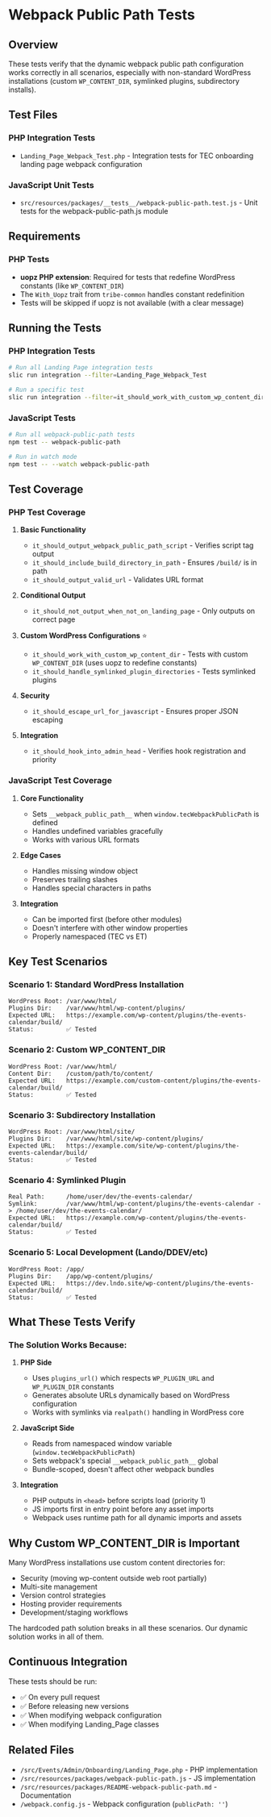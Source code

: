 # Webpack Public Path Tests

## Overview

These tests verify that the dynamic webpack public path configuration works correctly in all scenarios, especially with non-standard WordPress installations (custom `WP_CONTENT_DIR`, symlinked plugins, subdirectory installs).

## Test Files

### PHP Integration Tests
- `Landing_Page_Webpack_Test.php` - Integration tests for TEC onboarding landing page webpack configuration

### JavaScript Unit Tests
- `src/resources/packages/__tests__/webpack-public-path.test.js` - Unit tests for the webpack-public-path.js module

## Requirements

### PHP Tests
- **uopz PHP extension**: Required for tests that redefine WordPress constants (like `WP_CONTENT_DIR`)
- The `With_Uopz` trait from `tribe-common` handles constant redefinition
- Tests will be skipped if uopz is not available (with a clear message)

## Running the Tests

### PHP Integration Tests
```bash
# Run all Landing Page integration tests
slic run integration --filter=Landing_Page_Webpack_Test

# Run a specific test
slic run integration --filter=it_should_work_with_custom_wp_content_dir
```

### JavaScript Tests
```bash
# Run all webpack-public-path tests
npm test -- webpack-public-path

# Run in watch mode
npm test -- --watch webpack-public-path
```

## Test Coverage

### PHP Test Coverage

1. **Basic Functionality**
   - `it_should_output_webpack_public_path_script` - Verifies script tag output
   - `it_should_include_build_directory_in_path` - Ensures `/build/` is in path
   - `it_should_output_valid_url` - Validates URL format

2. **Conditional Output**
   - `it_should_not_output_when_not_on_landing_page` - Only outputs on correct page

3. **Custom WordPress Configurations** ⭐
   - `it_should_work_with_custom_wp_content_dir` - Tests with custom `WP_CONTENT_DIR` (uses uopz to redefine constants)
   - `it_should_handle_symlinked_plugin_directories` - Tests symlinked plugins

4. **Security**
   - `it_should_escape_url_for_javascript` - Ensures proper JSON escaping

5. **Integration**
   - `it_should_hook_into_admin_head` - Verifies hook registration and priority

### JavaScript Test Coverage

1. **Core Functionality**
   - Sets `__webpack_public_path__` when `window.tecWebpackPublicPath` is defined
   - Handles undefined variables gracefully
   - Works with various URL formats

2. **Edge Cases**
   - Handles missing window object
   - Preserves trailing slashes
   - Handles special characters in paths

3. **Integration**
   - Can be imported first (before other modules)
   - Doesn't interfere with other window properties
   - Properly namespaced (TEC vs ET)

## Key Test Scenarios

### Scenario 1: Standard WordPress Installation
```
WordPress Root: /var/www/html/
Plugins Dir:    /var/www/html/wp-content/plugins/
Expected URL:   https://example.com/wp-content/plugins/the-events-calendar/build/
Status:         ✅ Tested
```

### Scenario 2: Custom WP_CONTENT_DIR
```
WordPress Root: /var/www/html/
Content Dir:    /custom/path/to/content/
Expected URL:   https://example.com/custom-content/plugins/the-events-calendar/build/
Status:         ✅ Tested
```

### Scenario 3: Subdirectory Installation
```
WordPress Root: /var/www/html/site/
Plugins Dir:    /var/www/html/site/wp-content/plugins/
Expected URL:   https://example.com/site/wp-content/plugins/the-events-calendar/build/
Status:         ✅ Tested
```

### Scenario 4: Symlinked Plugin
```
Real Path:      /home/user/dev/the-events-calendar/
Symlink:        /var/www/html/wp-content/plugins/the-events-calendar -> /home/user/dev/the-events-calendar/
Expected URL:   https://example.com/wp-content/plugins/the-events-calendar/build/
Status:         ✅ Tested
```

### Scenario 5: Local Development (Lando/DDEV/etc)
```
WordPress Root: /app/
Plugins Dir:    /app/wp-content/plugins/
Expected URL:   https://dev.lndo.site/wp-content/plugins/the-events-calendar/build/
Status:         ✅ Tested
```

## What These Tests Verify

### The Solution Works Because:

1. **PHP Side**
   - Uses `plugins_url()` which respects `WP_PLUGIN_URL` and `WP_PLUGIN_DIR` constants
   - Generates absolute URLs dynamically based on WordPress configuration
   - Works with symlinks via `realpath()` handling in WordPress core

2. **JavaScript Side**
   - Reads from namespaced window variable (`window.tecWebpackPublicPath`)
   - Sets webpack's special `__webpack_public_path__` global
   - Bundle-scoped, doesn't affect other webpack bundles

3. **Integration**
   - PHP outputs in `<head>` before scripts load (priority 1)
   - JS imports first in entry point before any asset imports
   - Webpack uses runtime path for all dynamic imports and assets

## Why Custom WP_CONTENT_DIR is Important

Many WordPress installations use custom content directories for:
- Security (moving wp-content outside web root partially)
- Multi-site management
- Version control strategies
- Hosting provider requirements
- Development/staging workflows

The hardcoded path solution breaks in all these scenarios. Our dynamic solution works in all of them.

## Continuous Integration

These tests should be run:
- ✅ On every pull request
- ✅ Before releasing new versions
- ✅ When modifying webpack configuration
- ✅ When modifying Landing_Page classes

## Related Files

- `/src/Events/Admin/Onboarding/Landing_Page.php` - PHP implementation
- `/src/resources/packages/webpack-public-path.js` - JS implementation
- `/src/resources/packages/README-webpack-public-path.md` - Documentation
- `/webpack.config.js` - Webpack configuration (`publicPath: ''`)
